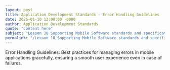 ```yaml
---
layout: post
title: Application Development Standards - Error Handling Guidelines
date: 2025-01-10 12:00:00 -0000
author: Application Development Standards
quote: "content here"
subject: "Lesson 18 Supporting Mobile Software standards and specifications"
permalink: "/Lesson 18 Supporting Mobile Software standards and specifications/Application Development Standards/Application Development Standards - Error Handling Guidelines"
---
```


Error Handling Guidelines: Best practices for managing errors in mobile applications gracefully, ensuring a smooth user experience even in case of failures.
